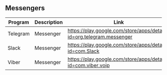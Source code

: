 ## Messengers

| Program | Description | Link | Plugins | Comment |
| --- | --- | --- | --- | --- |
| Telegram | Messenger | https://play.google.com/store/apps/details?id=org.telegram.messenger |
| Slack | Messenger | https://play.google.com/store/apps/details?id=com.Slack |
| Viber | Messenger | https://play.google.com/store/apps/details?id=com.viber.voip |

